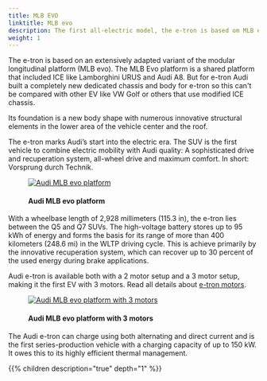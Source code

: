 ```yaml
---
title: MLB EVO
linktitle: MLB evo
description: The first all-electric model, the e-tron is based om MLB evo platform.
weight: 1
---
```

<!-- markdownlint-disable MD033 -->
The e-tron is based on an extensively adapted variant of the modular longitudinal platform (MLB evo).
The MLB Evo platform is a shared platform that included ICE like Lamborghini URUS and Audi A8.
But for e-tron Audi built a completely new dedicated chassis and body for e-tron so this can't be compared with other
EV like VW Golf or others that use modified ICE chassis.

Its foundation is a new body shape with numerous innovative structural elements in the lower area of the vehicle
center and the roof.

The e-tron marks Audi’s start into the electric era. The SUV is the first vehicle to combine
electric mobility with Audi quality: A sophisticated drive and recuperation system, all-wheel
drive and maximum comfort. In short: Vorsprung durch Technik.

<figure>
    <a href="https://media.electrichasgoneaudi.net/multimedia/technology/bev-platforms/mlb-evo/mlbevo1.jpg">
        <img src="https://media.electrichasgoneaudi.net/multimedia/technology/bev-platforms/mlb-evo/mlbevo1s.jpg"
        alt="Audi MLB evo platform" title="Audi MLB evo platform">
    </a>
    <figcaption><h4>Audi MLB evo platform</h4></figcaption>
</figure>

With a wheelbase length of 2,928 millimeters (115.3 in), the e-tron lies between the Q5 and
Q7 SUVs. The high-voltage battery stores up to 95 kWh of energy and forms the basis for its
range of more than 400 kilometers (248.6 mi) in the WLTP driving cycle. This is achieve
primarily by the innovative recuperation system, which can recover up to 30 percent of the
used energy during brake applications.

Audi e-tron is available both with a 2 motor setup and a 3 motor setup, making it the first EV with 3 motors.
Read all details about [e-tron motors](/models/e-tron/drivetrain/motor).

<figure>
    <a href="https://media.electrichasgoneaudi.net/multimedia/technology/bev-platforms/mlb-evo/mlbevo2.jpg">
        <img src="https://media.electrichasgoneaudi.net/multimedia/technology/bev-platforms/mlb-evo/mlbevo2s.jpg"
        alt="Audi MLB evo platform with 3 motors" title="Audi MLB evo platform with 3 motors">
    </a>
    <figcaption><h4>Audi MLB evo platform with 3 motors</h4></figcaption>
</figure>

The Audi e-tron can charge using both alternating and direct
current and is the first series-production vehicle with a charging capacity of up to 150 kW. It
owes this to its highly efficient thermal management.

{{% children description="true" depth="1" %}}
